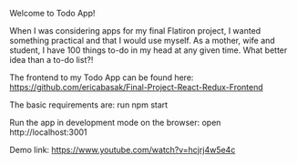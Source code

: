 Welcome to Todo App!

When I was considering apps for my final Flatiron project, I wanted something practical and that I would use myself. As a mother, wife and student, I have 100 things to-do in my head at any given time. What better idea than a to-do list?!

The frontend to my Todo App can be found here:
https://github.com/ericabasak/Final-Project-React-Redux-Frontend

The basic requirements are:
run npm start

Run the app in development mode on the browser:
open http://localhost:3001

Demo link: https://www.youtube.com/watch?v=hcjrj4w5e4c

